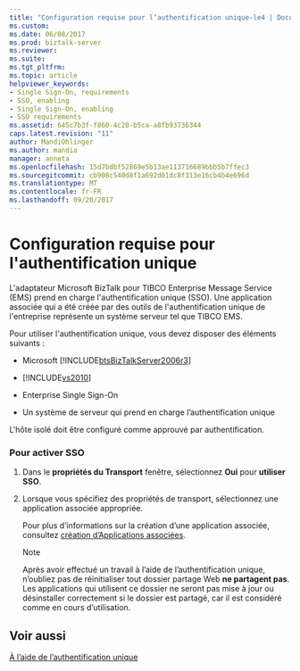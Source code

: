 ```yaml
---
title: "Configuration requise pour l’authentification unique-le4 | Documents Microsoft"
ms.custom: 
ms.date: 06/08/2017
ms.prod: biztalk-server
ms.reviewer: 
ms.suite: 
ms.tgt_pltfrm: 
ms.topic: article
helpviewer_keywords:
- Single Sign-On, requirements
- SSO, enabling
- Single Sign-On, enabling
- SSO requirements
ms.assetid: 645c7b3f-f860-4c20-b5ca-a8fb93736344
caps.latest.revision: "11"
author: MandiOhlinger
ms.author: mandia
manager: anneta
ms.openlocfilehash: 15d7bdbf52869e5b13ae113716689bbb5b7ffec3
ms.sourcegitcommit: cb908c540d8f1a692d01dc8f313e16cb4b4e696d
ms.translationtype: MT
ms.contentlocale: fr-FR
ms.lasthandoff: 09/20/2017
---
```

# <a name="requirements-for-single-sign-on"></a>Configuration requise pour l'authentification unique
L'adaptateur Microsoft BizTalk pour TIBCO Enterprise Message Service (EMS) prend en charge l'authentification unique (SSO). Une application associée qui a été créée par des outils de l'authentification unique de l'entreprise représente un système serveur tel que TIBCO EMS.  
  
 Pour utiliser l'authentification unique, vous devez disposer des éléments suivants :  
  
-   Microsoft [!INCLUDE[btsBizTalkServer2006r3](../includes/btsbiztalkserver2006r3-md.md)]  
  
-   [!INCLUDE[vs2010](../includes/vs2010-md.md)]  
  
-   Enterprise Single Sign-On  
  
-   Un système de serveur qui prend en charge l’authentification unique  
  
 L'hôte isolé doit être configuré comme approuvé par authentification.  
  
### <a name="to-enable-sso"></a>Pour activer SSO  
  
1.  Dans le **propriétés du Transport** fenêtre, sélectionnez **Oui** pour **utiliser SSO**.  
  
2.  Lorsque vous spécifiez des propriétés de transport, sélectionnez une application associée appropriée.  
  
     Pour plus d’informations sur la création d’une application associée, consultez [création d’Applications associées](../core/creating-affiliate-applications5.md).  
  
    > [!NOTE]
    >  Après avoir effectué un travail à l’aide de l’authentification unique, n’oubliez pas de réinitialiser tout dossier partage Web **ne partagent pas**. Les applications qui utilisent ce dossier ne seront pas mise à jour ou désinstaller correctement si le dossier est partagé, car il est considéré comme en cours d’utilisation.  
  
## <a name="see-also"></a>Voir aussi  
 [À l’aide de l’authentification unique](../core/using-single-sign-on4.md)